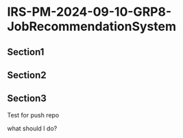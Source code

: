 # IRS-PM-2024-09-10-GRP8-JobRecommendationSystem

## Section1 
## Section2
## Section3

Test for push repo

what should I do?